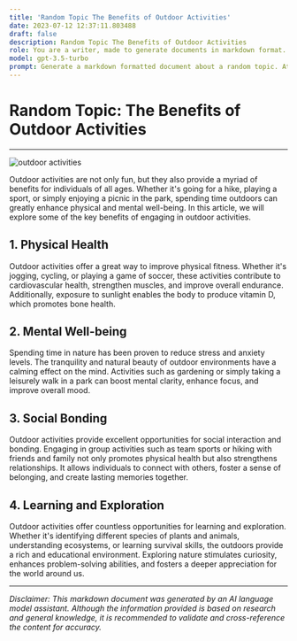 ```yaml
---
title: 'Random Topic The Benefits of Outdoor Activities'
date: 2023-07-12 12:37:11.803488
draft: false
description: Random Topic The Benefits of Outdoor Activities
role: You are a writer, made to generate documents in markdown format. It is very important that all of the documents you generate are in valid markdown format.
model: gpt-3.5-turbo
prompt: Generate a markdown formatted document about a random topic. At the bottom, include a disclaimer explaining that the document was generated by you. The first line of the document should be the title. Make sure that the entire document is in proper markdown format, using a mix of various tags to make the document visually appealing.
---
```


# Random Topic: The Benefits of Outdoor Activities

---

![outdoor activities](https://example.com/outdoor-activities.jpg)

Outdoor activities are not only fun, but they also provide a myriad of benefits for individuals of all ages. Whether it's going for a hike, playing a sport, or simply enjoying a picnic in the park, spending time outdoors can greatly enhance physical and mental well-being. In this article, we will explore some of the key benefits of engaging in outdoor activities.

## 1. Physical Health

Outdoor activities offer a great way to improve physical fitness. Whether it's jogging, cycling, or playing a game of soccer, these activities contribute to cardiovascular health, strengthen muscles, and improve overall endurance. Additionally, exposure to sunlight enables the body to produce vitamin D, which promotes bone health.

## 2. Mental Well-being

Spending time in nature has been proven to reduce stress and anxiety levels. The tranquility and natural beauty of outdoor environments have a calming effect on the mind. Activities such as gardening or simply taking a leisurely walk in a park can boost mental clarity, enhance focus, and improve overall mood.

## 3. Social Bonding

Outdoor activities provide excellent opportunities for social interaction and bonding. Engaging in group activities such as team sports or hiking with friends and family not only promotes physical health but also strengthens relationships. It allows individuals to connect with others, foster a sense of belonging, and create lasting memories together.

## 4. Learning and Exploration

Outdoor activities offer countless opportunities for learning and exploration. Whether it's identifying different species of plants and animals, understanding ecosystems, or learning survival skills, the outdoors provide a rich and educational environment. Exploring nature stimulates curiosity, enhances problem-solving abilities, and fosters a deeper appreciation for the world around us.

---

*Disclaimer: This markdown document was generated by an AI language model assistant. Although the information provided is based on research and general knowledge, it is recommended to validate and cross-reference the content for accuracy.*